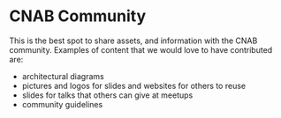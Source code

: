 # CNAB Community

This is the best spot to share assets, and information with the CNAB community. Examples of content that we would love to have contributed are:

* architectural diagrams
* pictures and logos for slides and websites for others to reuse
* slides for talks that others can give at meetups
* community guidelines
